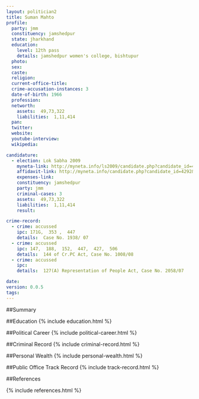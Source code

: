 ```yaml
---
layout: politician2
title: Suman Mahto
profile: 
  party: jmm
  constituency: jamshedpur
  state: jharkhand
  education: 
    level: 12th pass
    details: jamshedpur women's college, bishtupur
  photo: 
  sex: 
  caste: 
  religion: 
  current-office-title: 
  crime-accusation-instances: 3
  date-of-birth: 1966
  profession: 
  networth: 
    assets:  49,73,322
    liabilities:  1,11,414
  pan: 
  twitter: 
  website: 
  youtube-interview: 
  wikipedia: 

candidature: 
  - election: Lok Sabha 2009
    myneta-link: http://myneta.info/ls2009/candidate.php?candidate_id=4292
    affidavit-link: http://myneta.info/candidate.php?candidate_id=4292&scan=original
    expenses-link: 
    constituency: jamshedpur 
    party: jmm
    criminal-cases: 3
    assets:  49,73,322
    liabilities:  1,11,414
    result:  

crime-record: 
  - crime: accussed
    ipc: 171G,  353 ,  447
    details:  Case No. 1938/ 07  
  - crime: accussed
    ipc: 147,  188,  152,  447,  427,  506
    details:  144 of Cr.PC Act, Case No. 1008/08  
  - crime: accussed
    ipc: 
    details:  127(A) Representation of People Act, Case No. 2058/07  

date: 
version: 0.0.5
tags: 
---
```

##Summary


##Education
{% include education.html %}


##Political Career
{% include political-career.html %}


##Criminal Record
{% include criminal-record.html %}


##Personal Wealth
{% include personal-wealth.html %}


##Public Office Track Record
{% include track-record.html %}


##References


{% include references.html %}